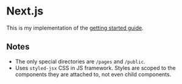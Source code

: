 # Next.js

This is my implementation of the [getting started guide](https://nextjs.org/learn/basics/getting-started).

## Notes

- The only special directories are `/pages` and `/public`.
- Uses `styled-jsx` CSS in JS framework. Styles are scoped to the components they are attached to, not even child components.
